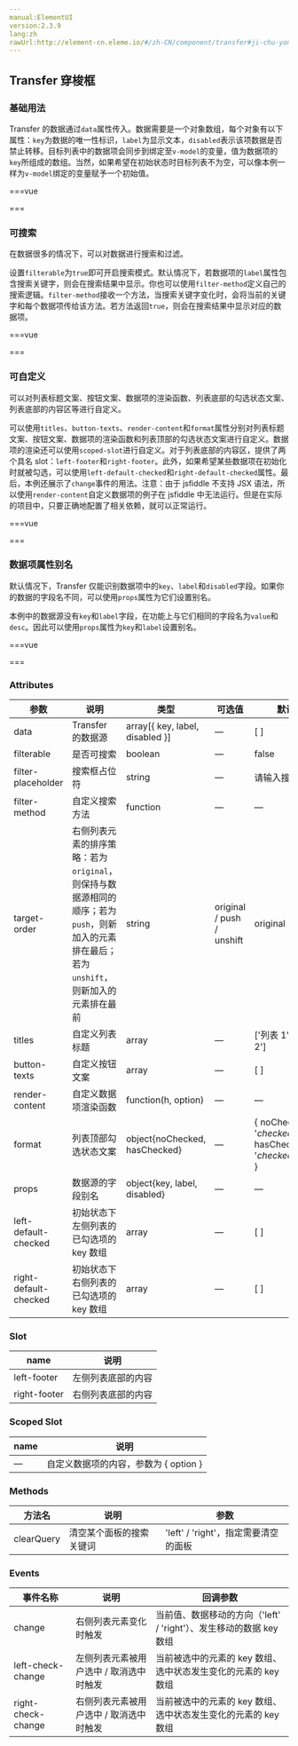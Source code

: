 ```yaml
---
manual:ElementUI
version:2.3.9
lang:zh
rawUrl:http://element-cn.eleme.io/#/zh-CN/component/transfer#ji-chu-yong-fa
---
```



## Transfer 穿梭框<a name="transfer-chuan-suo-kuang"></a>

### 基础用法<a name="ji-chu-yong-fa"></a>


Transfer 的数据通过`data`属性传入。数据需要是一个对象数组，每个对象有以下属性：`key`为数据的唯一性标识，`label`为显示文本，`disabled`表示该项数据是否禁止转移。目标列表中的数据项会同步到绑定至`v-model`的变量，值为数据项的`key`所组成的数组。当然，如果希望在初始状态时目标列表不为空，可以像本例一样为`v-model`绑定的变量赋予一个初始值。




===vue
<template><div>


</div></template>


<script>
module.exports =  {
    data() {
      const generateData = _ => {
        const data = [];
        for (let i = 1; i <= 15; i++) {
          data.push({
            key: i,
            label: `备选项 ${ i }`,
            disabled: i % 4 === 0
          });
        }
        return data;
      };
      return {
        data: generateData(),
        value1: [1, 4]
      };
    }
  };
</script>


===






### 可搜索<a name="ke-sou-suo"></a>


在数据很多的情况下，可以对数据进行搜索和过滤。



设置`filterable`为`true`即可开启搜索模式。默认情况下，若数据项的`label`属性包含搜索关键字，则会在搜索结果中显示。你也可以使用`filter-method`定义自己的搜索逻辑。`filter-method`接收一个方法，当搜索关键字变化时，会将当前的关键字和每个数据项传给该方法。若方法返回`true`，则会在搜索结果中显示对应的数据项。




===vue
<template><div>


</div></template>


<script>
module.exports =  {
    data() {
      const generateData2 = _ => {
        const data = [];
        const cities = ['上海', '北京', '广州', '深圳', '南京', '西安', '成都'];
        const pinyin = ['shanghai', 'beijing', 'guangzhou', 'shenzhen', 'nanjing', 'xian', 'chengdu'];
        cities.forEach((city, index) => {
          data.push({
            label: city,
            key: index,
            pinyin: pinyin[index]
          });
        });
        return data;
      };
      return {
        data2: generateData2(),
        value2: [],
        filterMethod(query, item) {
          return item.pinyin.indexOf(query) > -1;
        }
      };
    }
  };
</script>


===






### 可自定义<a name="ke-zi-ding-yi"></a>


可以对列表标题文案、按钮文案、数据项的渲染函数、列表底部的勾选状态文案、列表底部的内容区等进行自定义。



可以使用`titles`、`button-texts`、`render-content`和`format`属性分别对列表标题文案、按钮文案、数据项的渲染函数和列表顶部的勾选状态文案进行自定义。数据项的渲染还可以使用`scoped-slot`进行自定义。对于列表底部的内容区，提供了两个具名 slot：`left-footer`和`right-footer`。此外，如果希望某些数据项在初始化时就被勾选，可以使用`left-default-checked`和`right-default-checked`属性。最后，本例还展示了`change`事件的用法。注意：由于 jsfiddle 不支持 JSX 语法，所以使用`render-content`自定义数据项的例子在 jsfiddle 中无法运行。但是在实际的项目中，只要正确地配置了相关依赖，就可以正常运行。




===vue
<template><div>


</div></template>


<script>
module.exports =  {
    data() {
      const generateData = _ => {
        const data = [];
        for (let i = 1; i <= 15; i++) {
          data.push({
            key: i,
            label: `备选项 ${ i }`,
            disabled: i % 4 === 0
          });
        }
        return data;
      };
      return {
        data: generateData(),
        value3: [1],
        value4: [1],
        renderFunc(h, option) {
          return <span>{ option.key } - { option.label }</span>;
        }
      };
    },

    methods: {
      handleChange(value, direction, movedKeys) {
        console.log(value, direction, movedKeys);
      }
    }
  };
</script>

<style>
  .transfer-footer {
    margin-left: 20px;
    padding: 6px 5px;
  }
</style>
===






### 数据项属性别名<a name="shu-ju-xiang-shu-xing-bie-ming"></a>


默认情况下，Transfer 仅能识别数据项中的`key`、`label`和`disabled`字段。如果你的数据的字段名不同，可以使用`props`属性为它们设置别名。



本例中的数据源没有`key`和`label`字段，在功能上与它们相同的字段名为`value`和`desc`。因此可以使用`props`属性为`key`和`label`设置别名。




===vue
<template><div>


</div></template>


<script>
module.exports =  {
    data() {
      const generateData3 = _ => {
        const data = [];
        for (let i = 1; i <= 15; i++) {
          data.push({
            value: i,
            desc: `备选项 ${ i }`,
            disabled: i % 4 === 0
          });
        }
        return data;
      };
      return {
        data3: generateData3(),
        value5: []
      };
    }
  };
</script>


===






### Attributes<a name="attributes"></a>
参数 | 说明 | 类型 | 可选值 | 默认值 
 ---  |  ---  |  ---  |  ---  |  ---  | 
data | Transfer 的数据源 | array[{ key, label, disabled }] | — | [ ] 
filterable | 是否可搜索 | boolean | — | false 
filter-placeholder | 搜索框占位符 | string | — | 请输入搜索内容 
filter-method | 自定义搜索方法 | function | — | — 
target-order | 右侧列表元素的排序策略：若为`original`，则保持与数据源相同的顺序；若为`push`，则新加入的元素排在最后；若为`unshift`，则新加入的元素排在最前 | string | original / push / unshift | original 
titles | 自定义列表标题 | array | — | [&#39;列表 1&#39;, &#39;列表 2&#39;] 
button-texts | 自定义按钮文案 | array | — | [ ] 
render-content | 自定义数据项渲染函数 | function(h, option) | — | — 
format | 列表顶部勾选状态文案 | object{noChecked, hasChecked} | — | { noChecked: &#39;${checked}/${total}&#39;, hasChecked: &#39;${checked}/${total}&#39; } 
props | 数据源的字段别名 | object{key, label, disabled} | — | — 
left-default-checked | 初始状态下左侧列表的已勾选项的 key 数组 | array | — | [ ] 
right-default-checked | 初始状态下右侧列表的已勾选项的 key 数组 | array | — | [ ] 


### Slot<a name="slot"></a>
name | 说明 
 ---  |  ---  | 
left-footer | 左侧列表底部的内容 
right-footer | 右侧列表底部的内容 


### Scoped Slot<a name="scoped-slot"></a>
name | 说明 
 ---  |  ---  | 
— | 自定义数据项的内容，参数为 { option } 


### Methods<a name="methods"></a>
方法名 | 说明 | 参数 
 ---  |  ---  |  ---  | 
clearQuery | 清空某个面板的搜索关键词 | &#39;left&#39; / &#39;right&#39;，指定需要清空的面板 


### Events<a name="events"></a>
事件名称 | 说明 | 回调参数 
 ---  |  ---  |  ---  | 
change | 右侧列表元素变化时触发 | 当前值、数据移动的方向（&#39;left&#39; / &#39;right&#39;）、发生移动的数据 key 数组 
left-check-change | 左侧列表元素被用户选中 / 取消选中时触发 | 当前被选中的元素的 key 数组、选中状态发生变化的元素的 key 数组 
right-check-change | 右侧列表元素被用户选中 / 取消选中时触发 | 当前被选中的元素的 key 数组、选中状态发生变化的元素的 key 数组 

